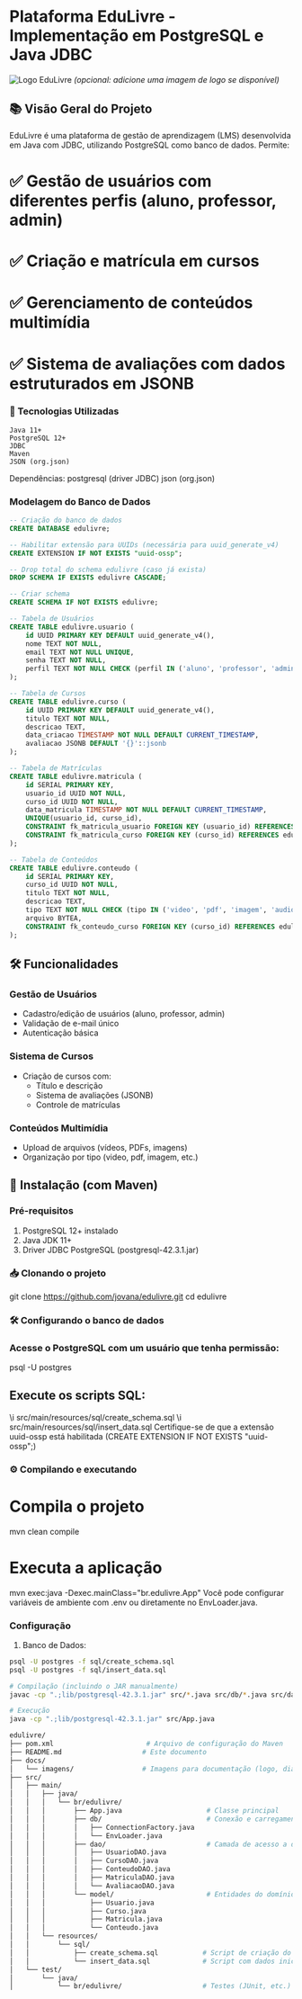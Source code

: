 # Plataforma EduLivre - Implementação em PostgreSQL e Java JDBC

![Logo EduLivre](imagens/logo.png) *(opcional: adicione uma imagem de logo se disponível)*

## 📚 Visão Geral do Projeto

EduLivre é uma plataforma de gestão de aprendizagem (LMS) desenvolvida em Java com JDBC, utilizando PostgreSQL como banco de dados. Permite:

# ✅ Gestão de usuários com diferentes perfis (aluno, professor, admin)

# ✅ Criação e matrícula em cursos

# ✅ Gerenciamento de conteúdos multimídia

# ✅ Sistema de avaliações com dados estruturados em JSONB

### 🧰 Tecnologias Utilizadas
    Java 11+
    PostgreSQL 12+
    JDBC
    Maven
    JSON (org.json)

Dependências:
    postgresql (driver JDBC)
    json (org.json)

### Modelagem do Banco de Dados
```sql
-- Criação do banco de dados
CREATE DATABASE edulivre;

-- Habilitar extensão para UUIDs (necessária para uuid_generate_v4)
CREATE EXTENSION IF NOT EXISTS "uuid-ossp";

-- Drop total do schema edulivre (caso já exista)
DROP SCHEMA IF EXISTS edulivre CASCADE;

-- Criar schema
CREATE SCHEMA IF NOT EXISTS edulivre;

-- Tabela de Usuários
CREATE TABLE edulivre.usuario (
    id UUID PRIMARY KEY DEFAULT uuid_generate_v4(),
    nome TEXT NOT NULL,
    email TEXT NOT NULL UNIQUE,
    senha TEXT NOT NULL,
    perfil TEXT NOT NULL CHECK (perfil IN ('aluno', 'professor', 'admin'))
);

-- Tabela de Cursos
CREATE TABLE edulivre.curso (
    id UUID PRIMARY KEY DEFAULT uuid_generate_v4(),
    titulo TEXT NOT NULL,
    descricao TEXT,
    data_criacao TIMESTAMP NOT NULL DEFAULT CURRENT_TIMESTAMP,
    avaliacao JSONB DEFAULT '{}'::jsonb
);

-- Tabela de Matrículas
CREATE TABLE edulivre.matricula (
    id SERIAL PRIMARY KEY,
    usuario_id UUID NOT NULL,
    curso_id UUID NOT NULL,
    data_matricula TIMESTAMP NOT NULL DEFAULT CURRENT_TIMESTAMP,
    UNIQUE(usuario_id, curso_id),
    CONSTRAINT fk_matricula_usuario FOREIGN KEY (usuario_id) REFERENCES edulivre.usuario(id) ON DELETE CASCADE,
    CONSTRAINT fk_matricula_curso FOREIGN KEY (curso_id) REFERENCES edulivre.curso(id) ON DELETE CASCADE
);

-- Tabela de Conteúdos
CREATE TABLE edulivre.conteudo (
    id SERIAL PRIMARY KEY,
    curso_id UUID NOT NULL,
    titulo TEXT NOT NULL,
    descricao TEXT,
    tipo TEXT NOT NULL CHECK (tipo IN ('video', 'pdf', 'imagem', 'audio', 'quiz', 'slide')),
    arquivo BYTEA,
    CONSTRAINT fk_conteudo_curso FOREIGN KEY (curso_id) REFERENCES edulivre.curso(id) ON DELETE CASCADE
);
```

## 🛠️ Funcionalidades
### Gestão de Usuários
- Cadastro/edição de usuários (aluno, professor, admin)
- Validação de e-mail único
- Autenticação básica

### Sistema de Cursos
- Criação de cursos com:
  - Título e descrição
  - Sistema de avaliações (JSONB)
  - Controle de matrículas

### Conteúdos Multimídia
- Upload de arquivos (vídeos, PDFs, imagens)
- Organização por tipo (video, pdf, imagem, etc.)

## 🚀 Instalação (com Maven)
### Pré-requisitos
1. PostgreSQL 12+ instalado
2. Java JDK 11+
3. Driver JDBC PostgreSQL (postgresql-42.3.1.jar)


### 📥 Clonando o projeto
git clone https://github.com/jovana/edulivre.git
cd edulivre

### 🛠️ Configurando o banco de dados
### Acesse o PostgreSQL com um usuário que tenha permissão:

psql -U postgres
## Execute os scripts SQL:

\i src/main/resources/sql/create_schema.sql
\i src/main/resources/sql/insert_data.sql
Certifique-se de que a extensão uuid-ossp está habilitada (CREATE EXTENSION IF NOT EXISTS "uuid-ossp";)

### ⚙️ Compilando e executando

# Compila o projeto
mvn clean compile

# Executa a aplicação
mvn exec:java -Dexec.mainClass="br.edulivre.App"
Você pode configurar variáveis de ambiente com .env ou diretamente no EnvLoader.java.

### Configuração
1. Banco de Dados:
```bash
psql -U postgres -f sql/create_schema.sql
psql -U postgres -f sql/insert_data.sql

# Compilação (incluindo o JAR manualmente)
javac -cp ".;lib/postgresql-42.3.1.jar" src/*.java src/db/*.java src/dao/*.java src/model/*.java

# Execução
java -cp ".;lib/postgresql-42.3.1.jar" src/App.java

edulivre/
├── pom.xml                       # Arquivo de configuração do Maven
├── README.md                    # Este documento
├── docs/
│   └── imagens/                 # Imagens para documentação (logo, diagramas, etc.)
├── src/
│   ├── main/
│   │   ├── java/
│   │   │   └── br/edulivre/
│   │   │       ├── App.java                     # Classe principal
│   │   │       ├── db/                          # Conexão e carregamento de ambiente
│   │   │       │   ├── ConnectionFactory.java
│   │   │       │   └── EnvLoader.java
│   │   │       ├── dao/                         # Camada de acesso a dados (DAOs)
│   │   │       │   ├── UsuarioDAO.java
│   │   │       │   ├── CursoDAO.java
│   │   │       │   ├── ConteudoDAO.java
│   │   │       │   ├── MatriculaDAO.java
│   │   │       │   └── AvaliacaoDAO.java
│   │   │       └── model/                       # Entidades do domínio
│   │   │           ├── Usuario.java
│   │   │           ├── Curso.java
│   │   │           ├── Matricula.java
│   │   │           └── Conteudo.java
│   │   └── resources/
│   │       └── sql/
│   │           ├── create_schema.sql           # Script de criação do banco
│   │           └── insert_data.sql             # Script com dados iniciais
│   └── test/
│       └── java/
│           └── br/edulivre/                    # Testes (JUnit, etc.)
